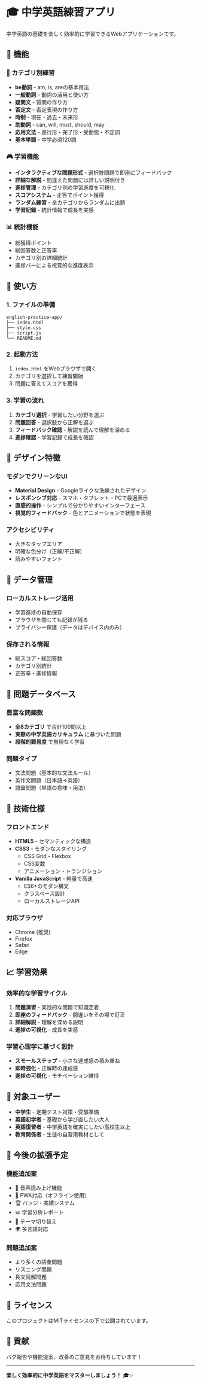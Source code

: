 # 🎓 中学英語練習アプリ

中学英語の基礎を楽しく効率的に学習できるWebアプリケーションです。

## 📱 機能

### 🎯 カテゴリ別練習
- **be動詞** - am, is, areの基本用法
- **一般動詞** - 動詞の活用と使い方
- **疑問文** - 質問の作り方
- **否定文** - 否定表現の作り方
- **時制** - 現在・過去・未来形
- **助動詞** - can, will, must, should, may
- **応用文法** - 進行形・完了形・受動態・不定詞
- **基本単語** - 中学必須120語

### 🎮 学習機能
- **インタラクティブな問題形式** - 選択肢問題で即座にフィードバック
- **詳細な解説** - 間違えた問題には詳しい説明付き
- **進捗管理** - カテゴリ別の学習進度を可視化
- **スコアシステム** - 正答でポイント獲得
- **ランダム練習** - 全カテゴリからランダムに出題
- **学習記録** - 統計情報で成長を実感

### 📊 統計機能
- 総獲得ポイント
- 総回答数と正答率
- カテゴリ別の詳細統計
- 進捗バーによる視覚的な進度表示

## 🚀 使い方

### 1. ファイルの準備
```
english-practice-app/
├── index.html
├── style.css
├── script.js
└── README.md
```

### 2. 起動方法
1. `index.html` をWebブラウザで開く
2. カテゴリを選択して練習開始
3. 問題に答えてスコアを獲得

### 3. 学習の流れ
1. **カテゴリ選択** - 学習したい分野を選ぶ
2. **問題回答** - 選択肢から正解を選ぶ
3. **フィードバック確認** - 解説を読んで理解を深める
4. **進捗確認** - 学習記録で成長を確認

## 🎨 デザイン特徴

### モダンでクリーンなUI
- **Material Design** - Googleライクな洗練されたデザイン
- **レスポンシブ対応** - スマホ・タブレット・PCで最適表示
- **直感的操作** - シンプルで分かりやすいインターフェース
- **視覚的フィードバック** - 色とアニメーションで状態を表現

### アクセシビリティ
- 大きなタップエリア
- 明確な色分け（正解/不正解）
- 読みやすいフォント

## 💾 データ管理

### ローカルストレージ活用
- 学習進捗の自動保存
- ブラウザを閉じても記録が残る
- プライバシー保護（データはデバイス内のみ）

### 保存される情報
- 総スコア・総回答数
- カテゴリ別統計
- 正答率・進捗情報

## 🧠 問題データベース

### 豊富な問題数
- **全8カテゴリ** で合計100問以上
- **実際の中学英語カリキュラム** に基づいた問題
- **段階的難易度** で無理なく学習

### 問題タイプ
- 文法問題（基本的な文法ルール）
- 英作文問題（日本語→英語）
- 語彙問題（単語の意味・用法）

## 🔧 技術仕様

### フロントエンド
- **HTML5** - セマンティックな構造
- **CSS3** - モダンなスタイリング
  - CSS Grid・Flexbox
  - CSS変数
  - アニメーション・トランジション
- **Vanilla JavaScript** - 軽量で高速
  - ES6+のモダン構文
  - クラスベース設計
  - ローカルストレージAPI

### 対応ブラウザ
- Chrome (推奨)
- Firefox
- Safari
- Edge

## 📈 学習効果

### 効率的な学習サイクル
1. **問題演習** - 実践的な問題で知識定着
2. **即座のフィードバック** - 間違いをその場で訂正
3. **詳細解説** - 理解を深める説明
4. **進捗の可視化** - 成長を実感

### 学習心理学に基づく設計
- **スモールステップ** - 小さな達成感の積み重ね
- **即時強化** - 正解時の達成感
- **進捗の可視化** - モチベーション維持

## 🎯 対象ユーザー

- **中学生** - 定期テスト対策・受験準備
- **英語初学者** - 基礎から学び直したい大人
- **英語復習者** - 中学英語を確実にしたい高校生以上
- **教育関係者** - 生徒の自習用教材として

## 📝 今後の拡張予定

### 機能追加案
- 🎵 音声読み上げ機能
- 📱 PWA対応（オフライン使用）
- 🏆 バッジ・実績システム
- 📊 学習分析レポート
- 🎨 テーマ切り替え
- 🌍 多言語対応

### 問題追加案
- より多くの語彙問題
- リスニング問題
- 長文読解問題
- 応用文法問題

## 📄 ライセンス

このプロジェクトはMITライセンスの下で公開されています。

## 🤝 貢献

バグ報告や機能提案、改善のご意見をお待ちしています！

---

**楽しく効率的に中学英語をマスターしましょう！** 🎓✨
